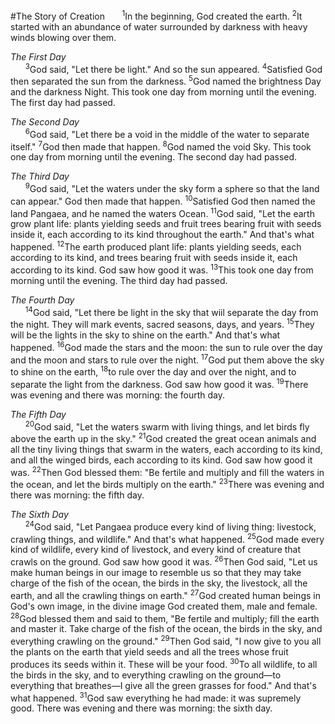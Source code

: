 #The Story of Creation
&nbsp;&nbsp;&nbsp;&nbsp;&nbsp;&nbsp;<sup>1</sup>In the beginning, God created the earth. <sup>2</sup>It started with an abundance of water surrounded by darkness with heavy winds blowing over them.

*The First Day*<br>
&nbsp;&nbsp;&nbsp;&nbsp;&nbsp;&nbsp;<sup>3</sup>God said, "Let there be light." And so the sun appeared. <sup>4</sup>Satisfied God then separated the sun from the darkness. <sup>5</sup>God named the brightness Day and the darkness Night. This took one day from morning until the evening. The first day had passed.

*The Second Day*<br>
&nbsp;&nbsp;&nbsp;&nbsp;&nbsp;&nbsp;<sup>6</sup>God said, "Let there be a void in the middle of the water to separate itself." <sup>7</sup>God then made that happen. <sup>8</sup>God named the void Sky. This took one day from morning until the evening. The second day had passed.

*The Third Day*<br>
&nbsp;&nbsp;&nbsp;&nbsp;&nbsp;&nbsp;<sup>9</sup>God said, "Let the waters under the sky form a sphere so that the land can appear." God then made that happen. <sup>10</sup>Satisfied God then named the land Pangaea, and he named the waters Ocean. <sup>11</sup>God said, "Let the earth grow plant life: plants yielding seeds and fruit trees bearing fruit with seeds inside it, each according to its kind throughout the earth." And that's what happened. <sup>12</sup>The earth produced plant life: plants yielding seeds, each according to its kind, and trees bearing fruit with seeds inside it, each according to its kind. God saw how good it was. <sup>13</sup>This took one day from morning until the evening. The third day had passed.

*The Fourth Day*<br>
&nbsp;&nbsp;&nbsp;&nbsp;&nbsp;&nbsp;<sup>14</sup>God said, "Let there be light in the sky that wiil separate the day from the night. They will mark events, sacred seasons, days, and years. <sup>15</sup>They will be the lights in the sky to shine on the earth." And that's what happened. <sup>16</sup>God made the stars and the moon: the sun to rule over the day and the moon and stars to rule over the night. <sup>17</sup>God put them above the sky to shine on the earth, <sup>18</sup>to rule over the day and over the night, and to separate the light from the darkness. God saw how good it was. <sup>19</sup>There was evening and there was morning: the fourth day.

*The Fifth Day*<br>
&nbsp;&nbsp;&nbsp;&nbsp;&nbsp;&nbsp;<sup>20</sup>God said, "Let the waters swarm with living things, and let birds fly above the earth up in the sky." <sup>21</sup>God created the great ocean animals and all the tiny living things that swarm in the waters, each according to its kind, and all the winged birds, each according to its kind. God saw how good it was. <sup>22</sup>Then God blessed them: "Be fertile and multiply and fill the waters in the ocean, and let the birds multiply on the earth." <sup>23</sup>There was evening and there was morning: the fifth day.

*The Sixth Day*<br>
&nbsp;&nbsp;&nbsp;&nbsp;&nbsp;&nbsp;<sup>24</sup>God said, "Let Pangaea produce every kind of living thing: livestock, crawling things, and wildlife." And that's what happened. <sup>25</sup>God made every kind of wildlife, every kind of livestock, and every kind of creature that crawls on the ground. God saw how good it was. <sup>26</sup>Then God said, "Let us make human beings in our image to resemble us so that they may take charge of the fish of the ocean, the birds in the sky, the livestock, all the earth, and all the crawling things on earth." <sup>27</sup>God created human beings in God's own image, in the divine image God created them, male and female. <sup>28</sup>God blessed them and said to them, "Be fertile and multiply; fill the earth and master it. Take charge of the fish of the ocean, the birds in the sky, and everything crawling on the ground." <sup>29</sup>Then God said, "I now give to you all the plants on the earth that yield seeds and all the trees whose fruit produces its seeds within it. These will be your food. <sup>30</sup>To all wildlife, to all the birds in the sky, and to everything crawling on the ground—to everything that breathes—I give all the green grasses for food." And that's what happened. <sup>31</sup>God saw everything he had made: it was supremely good. There was evening and there was morning: the sixth day.